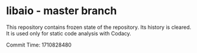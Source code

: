 # libaio - master branch

This repository contains frozen state of the repository.
Its history is cleared. It is used only for static code
analysis with Codacy.

Commit Time: 1710828480